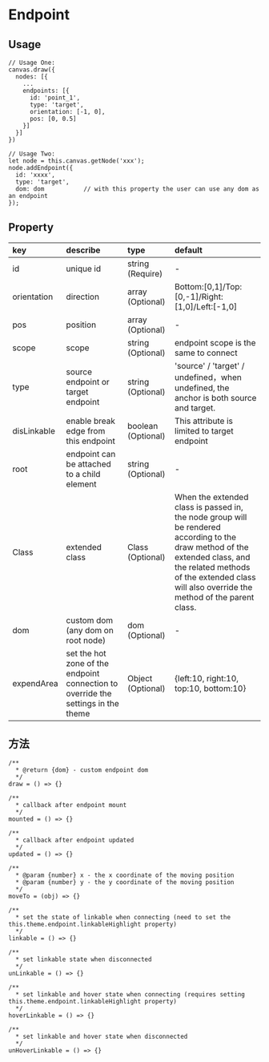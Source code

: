 # Endpoint

## Usage
```
// Usage One:
canvas.draw({
  nodes: [{
    ...
    endpoints: [{
      id: 'point_1',
      type: 'target',
      orientation: [-1, 0],
      pos: [0, 0.5]
    }]
  }]
})

// Usage Two:
let node = this.canvas.getNode('xxx');
node.addEndpoint({
  id: 'xxxx',
  type: 'target',
  dom: dom           // with this property the user can use any dom as an endpoint
});
```

## Property
| key | describe | type | default 
| :------ | :------ | :------ | :------ 
| id | unique id | string (Require) | - 
| orientation | direction | array (Optional) | Bottom:[0,1]/Top:[0,-1]/Right:[1,0]/Left:[-1,0]
| pos | position | array (Optional) | - 
| scope | scope | string (Optional) | endpoint scope is the same to connect
| type | source endpoint or target endpoint | string (Optional) | 'source' / 'target' / undefined，when undefined, the anchor is both source and target.
| disLinkable | enable break edge from this endpoint | boolean (Optional) | This attribute is limited to target endpoint
| root | endpoint can be attached to a child element | string (Optional) | - 
| Class | extended class | Class (Optional) | When the extended class is passed in, the node group will be rendered according to the draw method of the extended class, and the related methods of the extended class will also override the method of the parent class.
| dom | custom dom (any dom on root node) | dom (Optional) | - 
| expendArea | set the hot zone of the endpoint connection to override the settings in the theme | Object (Optional) | {left:10, right:10, top:10, bottom:10}

## 方法
```
/**
  * @return {dom} - custom endpoint dom
  */
draw = () => {}

/**
  * callback after endpoint mount
  */
mounted = () => {}

/**
  * callback after endpoint updated
  */
updated = () => {}

/**
  * @param {number} x - the x coordinate of the moving position
  * @param {number} y - the y coordinate of the moving position
  */
moveTo = (obj) => {}

/**
  * set the state of linkable when connecting (need to set the this.theme.endpoint.linkableHighlight property)
  */
linkable = () => {}

/**
  * set linkable state when disconnected
  */
unLinkable = () => {}

/**
  * set linkable and hover state when connecting (requires setting this.theme.endpoint.linkableHighlight property)
  */
hoverLinkable = () => {}

/**
  * set linkable and hover state when disconnected
  */
unHoverLinkable = () => {}

```

